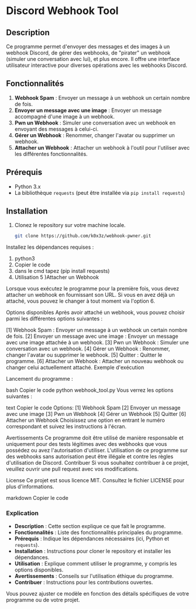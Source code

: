 # Discord Webhook Tool

## Description

Ce programme permet d'envoyer des messages et des images à un webhook Discord, de gérer des webhooks, de "pirater" un webhook (simuler une conversation avec lui), et plus encore. Il offre une interface utilisateur interactive pour diverses opérations avec les webhooks Discord.

## Fonctionnalités

1. **Webhook Spam** : Envoyer un message à un webhook un certain nombre de fois.
2. **Envoyer un message avec une image** : Envoyer un message accompagné d'une image à un webhook.
3. **Pwn un Webhook** : Simuler une conversation avec un webhook en envoyant des messages à celui-ci.
4. **Gérer un Webhook** : Renommer, changer l'avatar ou supprimer un webhook.
5. **Attacher un Webhook** : Attacher un webhook à l'outil pour l'utiliser avec les différentes fonctionnalités.

## Prérequis

- Python 3.x
- La bibliothèque `requests` (peut être installée via `pip install requests`)

## Installation

1. Clonez le repository sur votre machine locale.

   ```bash
   git clone https://github.com/k0x3z/webhook-pwner.git
Installez les dépendances requises :

1) python3
2) Copier le code 
3) dans le cmd tapez (pip install requests)
4) Utilisation
5 )Attacher un Webhook

Lorsque vous exécutez le programme pour la première fois, vous devez attacher un webhook en fournissant son URL. Si vous en avez déjà un attaché, vous pouvez le changer à tout moment via l'option 6.

Options disponibles
Après avoir attaché un webhook, vous pouvez choisir parmi les différentes options suivantes :

[1] Webhook Spam : Envoyer un message à un webhook un certain nombre de fois.
[2] Envoyer un message avec une image : Envoyer un message avec une image attachée à un webhook.
[3] Pwn un Webhook : Simuler une conversation avec un webhook.
[4] Gérer un Webhook : Renommer, changer l'avatar ou supprimer le webhook.
[5] Quitter : Quitter le programme.
[6] Attacher un Webhook : Attacher un nouveau webhook ou changer celui actuellement attaché.
Exemple d'exécution

Lancement du programme :

bash
Copier le code
python webhook_tool.py
Vous verrez les options suivantes :

text
Copier le code
Options:
[1] Webhook Spam
[2] Envoyer un message avec une image
[3] Pwn un Webhook
[4] Gérer un Webhook
[5] Quitter
[6] Attacher un Webhook
Choisissez une option en entrant le numéro correspondant et suivez les instructions à l'écran.

Avertissements
Ce programme doit être utilisé de manière responsable et uniquement pour des tests légitimes avec des webhooks que vous possédez ou avez l'autorisation d'utiliser.
L'utilisation de ce programme sur des webhooks sans autorisation peut être illégale et contre les règles d'utilisation de Discord.
Contribuer
Si vous souhaitez contribuer à ce projet, veuillez ouvrir une pull request avec vos modifications.

License
Ce projet est sous licence MIT. Consultez le fichier LICENSE pour plus d'informations.

markdown
Copier le code

### Explication

- **Description** : Cette section explique ce que fait le programme.
- **Fonctionnalités** : Liste des fonctionnalités principales du programme.
- **Prérequis** : Indique les dépendances nécessaires (ici, Python et `requests`).
- **Installation** : Instructions pour cloner le repository et installer les dépendances.
- **Utilisation** : Explique comment utiliser le programme, y compris les options disponibles.
- **Avertissements** : Conseils sur l'utilisation éthique du programme.
- **Contribuer** : Instructions pour les contributions ouvertes.

Vous pouvez ajuster ce modèle en fonction des détails spécifiques de votre programme ou de votre projet.

